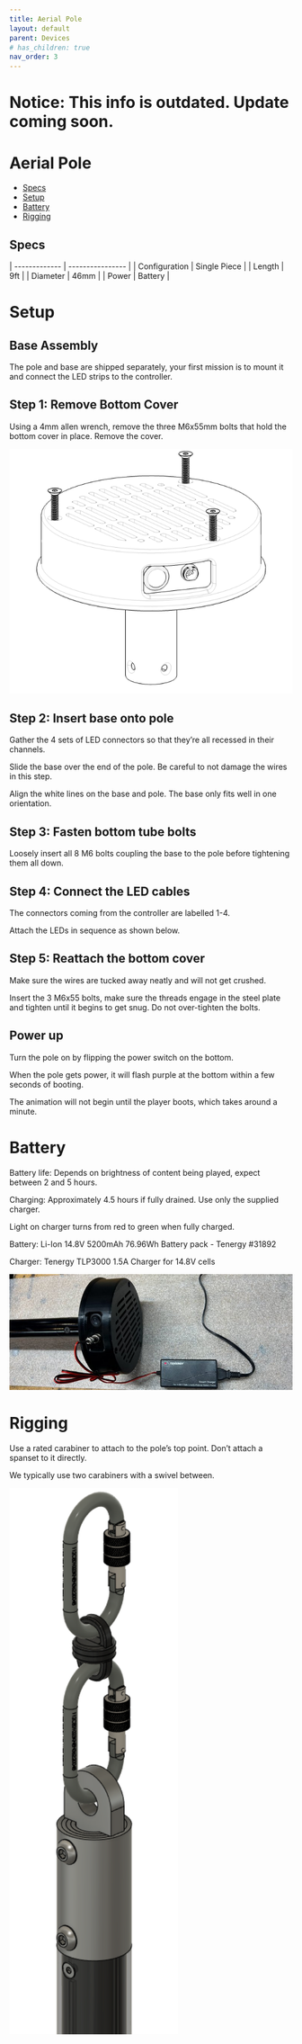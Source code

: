 ```yaml
---
title: Aerial Pole
layout: default
parent: Devices
# has_children: true
nav_order: 3
---
```


# Notice: This info is outdated. Update coming soon.

# Aerial Pole
- [Specs](#specs)
- [Setup](#setup)
- [Battery](#battery)
- [Rigging](#rigging)

## Specs

| ------------- | ---------------- |
| Configuration | Single Piece     |
| Length        | 9ft              |
| Diameter      | 46mm             |
| Power         | Battery          |



# Setup

## Base Assembly

The pole and base are shipped separately, your first mission is to mount it and connect the LED strips to the controller.

## Step 1: Remove Bottom Cover

Using a 4mm allen wrench, remove the three M6x55mm bolts that hold the bottom cover in place. Remove the cover.

![Base Assembly](/assets/devices/aerial/aerial_base_assembly_line.png)

## Step 2: Insert base onto pole

Gather the 4 sets of LED connectors so that they’re all recessed in their channels. 

Slide the base over the end of the pole. Be careful to not damage the wires in this step.

Align the white lines on the base and pole. The base only fits well in one orientation.

## Step 3: Fasten bottom tube bolts

Loosely insert all 8 M6 bolts coupling the base to the pole before tightening them all down. 

## Step 4: Connect the LED cables

The connectors coming from the controller are labelled 1-4.

Attach the LEDs in sequence as shown below.

## Step 5: Reattach the bottom cover

Make sure the wires are tucked away neatly and will not get crushed.

Insert the 3 M6x55 bolts, make sure the threads engage in the steel plate and tighten until it begins to get snug. Do not over-tighten the bolts. 

## Power up

Turn the pole on by flipping the power switch on the bottom. 

When the pole gets power, it will flash purple at the bottom within a few seconds of booting. 

The animation will not begin until the player boots, which takes around a minute. 

# Battery

Battery life: Depends on brightness of content being played, expect between 2 and 5 hours. 

Charging: Approximately 4.5 hours if fully drained. Use only the supplied charger. 

Light on charger turns from red to green when fully charged.


Battery: Li-Ion 14.8V 5200mAh 76.96Wh Battery pack - Tenergy #31892

Charger: Tenergy TLP3000 1.5A Charger for 14.8V cells

![Tenergy Charger](/assets/devices/aerial/aerial_charger.jpg)

# Rigging

Use a rated carabiner to attach to the pole’s top point. Don’t attach a spanset to it directly. 

We typically use two carabiners with a swivel between.

![Carabiner setup](/assets/devices/aerial/aerial_rigging.png)